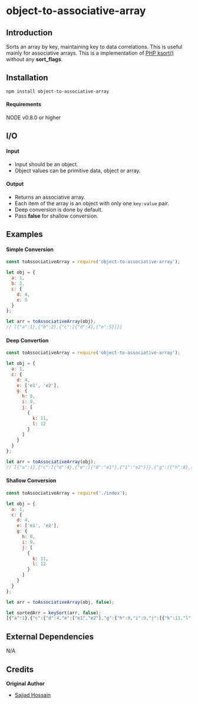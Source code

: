 # object-to-associative-array

## Introduction


Sorts an array by key, maintaining key to data correlations. This is useful mainly for associative arrays.
This is a implementation of [PHP ksort()](http://php.net/manual/en/function.ksort.php) without any **sort_flags**.

## Installation

```npm install object-to-associative-array```

#### Requirements
NODE v0.8.0 or higher

## I/O

#### Input
- Input should be an object.
- Object values can be primitive data, object or array.
#### Output
- Returns an associative array.
- Each item of the array is an object with only one `key:value` pair.
- Deep conversion is done by default.
- Pass **false** for shallow conversion.

## Examples

#### Simple Conversion
```javascript
const toAssociativeArray = require('object-to-associative-array');

let obj = {
  a: 1,
  b: 2,
  c: {
    d: 4,
    e: 5
  }
};

let arr = toAssociativeArray(obj);
// [{"a":1},{"b":2},{"c":[{"d":4},{"e":5}]}]
```

#### Deep Convertion
```javascript
const toAssociativeArray = require('object-to-associative-array');

let obj = {
  a: 1,
  c: {
    d: 4,
    e: ['e1', 'e2'],
    g: {
      h: 8,
      i: 9,
      j: [
        {
          k: 11,
          l: 12
        }
      ]
    }
  }
};

let arr = toAssociativeArray(obj);
// [{"a":1},{"c":[{"d":4},{"e":[{"0":"e1"},{"1":"e2"}]},{"g":[{"h":8},{"i":9},{"j":[{"0":[{"k":11},{"l":12}]}]}]}]}]
```

#### Shallow Conversion
```javascript
const toAssociativeArray = require('./index');

let obj = {
  a: 1,
  c: {
    d: 4,
    e: ['e1', 'e2'],
    g: {
      h: 8,
      i: 9,
      j: [
        {
          k: 11,
          l: 12
        }
      ]
    }
  }
};

let arr = toAssociativeArray(obj, false);

let sortedArr = keySort(arr, false);
[{"a":1},{"c":{"d":4,"e":["e1","e2"],"g":{"h":8,"i":9,"j":[{"k":11,"l":12}]}}}]
```

## External Dependencies
N/A

## Credits

**Original Author**

* [Sajjad Hossain](https://github.com/Halum)
